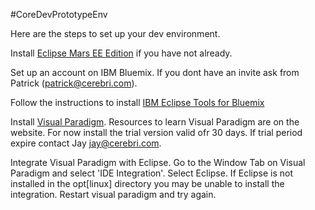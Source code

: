 #CoreDevPrototypeEnv

Here are the steps to set up your dev environment.

Install [Eclipse Mars EE Edition](http://www.eclipse.org/downloads/packages/eclipse-ide-java-ee-developers/marsr) if you have not already.

Set up an account on IBM Bluemix. If you dont have an invite ask from Patrick (patrick@cerebri.com).

Follow the instructions to install [IBM Eclipse Tools for Bluemix](https://marketplace.eclipse.org/content/ibm-eclipse-tools-bluemix)

Install [Visual Paradigm](http://www.visual-paradigm.com). Resources to learn Visual Paradigm are on the website. For now install the trial version valid ofr 30 days. If trial period expire contact Jay jay@cerebri.com.

Integrate Visual Paradigm with Eclipse. Go to the Window Tab on Visual Paradigm and select 'IDE Integration'. Select Eclipse. If Eclipse is not installed in the opt[linux] directory you may be unable to install the integration. Restart visual paradigm and try again.

